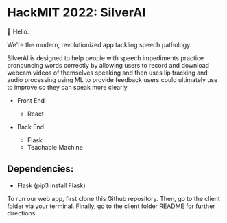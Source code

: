 # HackMIT 2022: SilverAI

&#128075; Hello.

We're the modern, revolutionized app tackling speech pathology.

SilverAI is designed to help people with speech impediments practice pronouncing words correctly by allowing users to record and download webcam videos of themselves speaking and then uses lip tracking and audio processing using ML to provide feedback users could ultimately use to improve so they can speak more clearly.

- Front End

  - React

- Back End
  - Flask
  - Teachable Machine

## Dependencies:

- Flask (pip3 install Flask)

To run our web app, first clone this Github repository. Then, go to the client folder via your terminal. Finally, go to the client folder README for further directions.
